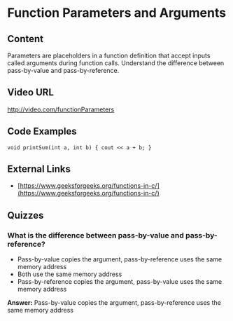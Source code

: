 # Function Parameters and Arguments

## Content

Parameters are placeholders in a function definition that accept inputs called arguments during function calls. Understand the difference between pass-by-value and pass-by-reference.

## Video URL

http://video.com/functionParameters

## Code Examples

```
void printSum(int a, int b) { cout << a + b; }
```

## External Links

- [https://www.geeksforgeeks.org/functions-in-c/](https://www.geeksforgeeks.org/functions-in-c/)

## Quizzes

### What is the difference between pass-by-value and pass-by-reference?

- Pass-by-value copies the argument, pass-by-reference uses the same memory address
- Both use the same memory address
- Pass-by-reference copies the argument, pass-by-value uses the same memory address

**Answer:** Pass-by-value copies the argument, pass-by-reference uses the same memory address